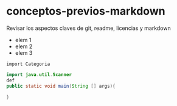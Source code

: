 # conceptos-previos-markdown

Revisar los aspectos claves de git, readme, licencias y markdown

- elem 1
- elem 2
- elem 3

`import Categoria`

````java
import java.util.Scanner
def
public static void main(String [] args){

}
````
